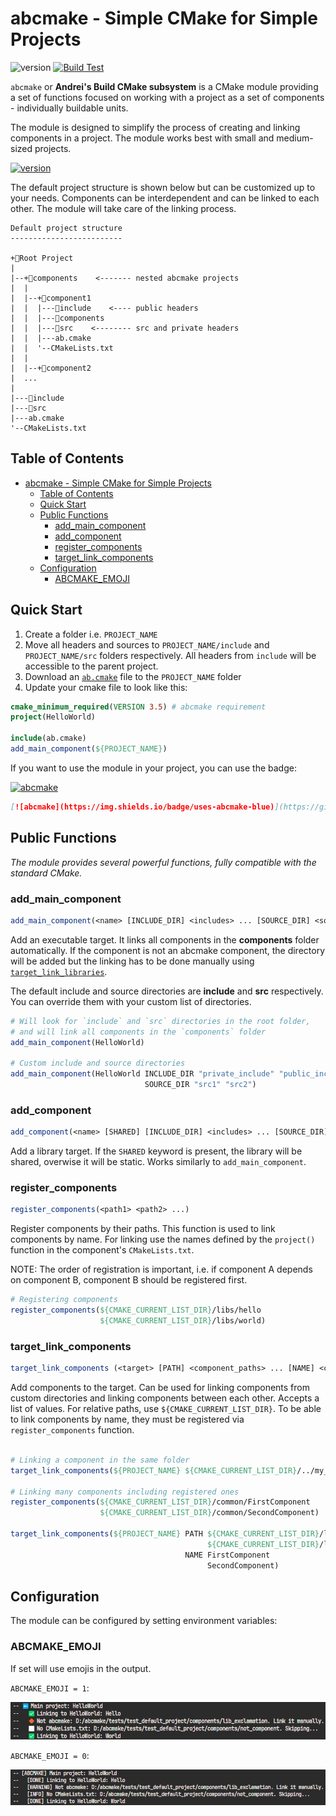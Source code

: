 ﻿# abcmake - Simple CMake for Simple Projects

![version](https://img.shields.io/badge/version-6.0.0-green)
[![Build Test](https://github.com/an-dr/abcmake/actions/workflows/test.yml/badge.svg)](https://github.com/an-dr/abcmake/actions/workflows/test.yml)

`abcmake` or **Andrei's Build CMake subsystem** is a CMake module providing a set of functions focused on working with a project as a set of components - individually buildable units.

The module is designed to simplify the process of creating and linking components in a project. The module works best with small and medium-sized projects.

[![version](https://img.shields.io/badge/Download-ab.cmake-blue)](release/ab.cmake)

The default project structure is shown below but can be customized up to your needs. Components can be interdependent and can be linked to each other. The module will take care of the linking process.

```
Default project structure
-------------------------

+📁Root Project
|
|--+📁components    <------- nested abcmake projects
|  |
|  |--+📁component1
|  |  |---📁include    <---- public headers
|  |  |---📁components
|  |  |---📁src    <-------- src and private headers
|  |  |---ab.cmake
|  |  '--CMakeLists.txt
|  |
|  |--+📁component2
|  ...
|
|---📁include
|---📁src
|---ab.cmake
'--CMakeLists.txt
```

## Table of Contents


- [abcmake - Simple CMake for Simple Projects](#abcmake---simple-cmake-for-simple-projects)
    - [Table of Contents](#table-of-contents)
    - [Quick Start](#quick-start)
    - [Public Functions](#public-functions)
        - [add\_main\_component](#add_main_component)
        - [add\_component](#add_component)
        - [register\_components](#register_components)
        - [target\_link\_components](#target_link_components)
    - [Configuration](#configuration)
        - [ABCMAKE\_EMOJI](#abcmake_emoji)

## Quick Start

1. Create a folder i.e. `PROJECT_NAME`
2. Move all headers and sources to `PROJECT_NAME/include` and `PROJECT_NAME/src` folders respectively. All headers from `include` will be accessible to the parent project.
3. Download an [`ab.cmake`](release/ab.cmake) file to the `PROJECT_NAME` folder
4. Update your cmake file to look like this:

```cmake
cmake_minimum_required(VERSION 3.5) # abcmake requirement
project(HelloWorld)

include(ab.cmake)
add_main_component(${PROJECT_NAME})

```

If you want to use the module in your project, you can use the badge:

[![abcmake](https://img.shields.io/badge/uses-abcmake-blue)](https://github.com/an-dr/abcmake)

```markdown
[![abcmake](https://img.shields.io/badge/uses-abcmake-blue)](https://github.com/an-dr/abcmake)
```

## Public Functions

*The module provides several powerful functions, fully compatible with the standard CMake.*

### add_main_component

```cmake
add_main_component(<name> [INCLUDE_DIR] <includes> ... [SOURCE_DIR] <sources> ...)
```

Add an executable target. It links all components in the **components** folder automatically. If the component is not an abcmake component, the directory will be added but the linking has to be done manually using [`target_link_libraries`](https://cmake.org/cmake/help/latest/command/target_link_libraries.html#target-link-libraries).

The default include and source directories are **include** and **src** respectively. You can override them with your custom list of directories.

```cmake
# Will look for `include` and `src` directories in the root folder, 
# and will link all components in the `components` folder
add_main_component(HelloWorld)

# Custom include and source directories
add_main_component(HelloWorld INCLUDE_DIR "private_include" "public_include" 
                              SOURCE_DIR "src1" "src2")
```

### add_component

```cmake
add_component(<name> [SHARED] [INCLUDE_DIR] <includes> ... [SOURCE_DIR] <sources> ...)
```

Add a library target. If the `SHARED` keyword is present, the library will be shared, overwise it will be static.  Works similarly to `add_main_component`.

### register_components

```cmake
register_components(<path1> <path2> ...)
```

Register components by their paths. This function is used to link components by name. For linking use the names defined by the `project()` function in the component's `CMakeLists.txt`.

NOTE: The order of registration is important, i.e. if component A depends on component B, component B should be registered first.

```cmake
# Registering components
register_components(${CMAKE_CURRENT_LIST_DIR}/libs/hello 
                    ${CMAKE_CURRENT_LIST_DIR}/libs/world)
```

### target_link_components

```cmake
target_link_components (<target> [PATH] <component_paths> ... [NAME] <component_names> ...)
```

Add components to the target. Can be used for linking components from custom directories and linking components between each other. Accepts a list of values. For relative paths, use `${CMAKE_CURRENT_LIST_DIR}`. To be able to link components by name, they must be registered via `register_components` function.

```cmake

# Linking a component in the same folder
target_link_components(${PROJECT_NAME} ${CMAKE_CURRENT_LIST_DIR}/../my_component)

# Linking many components including registered ones
register_components(${CMAKE_CURRENT_LIST_DIR}/common/FirstComponent 
                    ${CMAKE_CURRENT_LIST_DIR}/common/SecondComponent)
                    
target_link_components(${PROJECT_NAME} PATH ${CMAKE_CURRENT_LIST_DIR}/libs/hello 
                                            ${CMAKE_CURRENT_LIST_DIR}/libs/world
                                       NAME FirstComponent 
                                            SecondComponent)
```

## Configuration

The module can be configured by setting environment variables:

### ABCMAKE_EMOJI

If set will use emojis in the output.

`ABCMAKE_EMOJI = 1`:

![eon](docs/README/emoji_on.png)

`ABCMAKE_EMOJI = 0`:

![eoff](docs/README/emoji_off.png)
